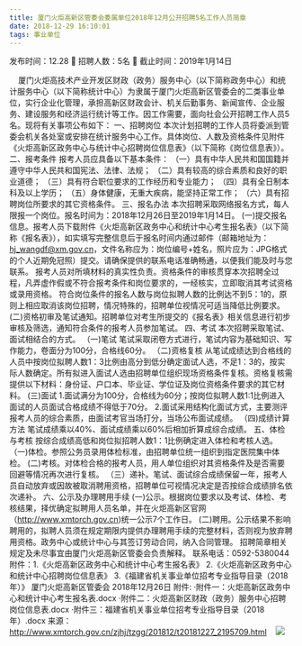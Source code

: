 ```yaml
---
title: 厦门火炬高新区管委会委属单位2018年12月公开招聘5名工作人员简章
date: 2018-12-29 16:10:01
tags: 事业单位
---
```

发布时间：12.28   🌟   招聘人数：5名   🌈   截止时间：2019年1月14日
<!-- more -->

 
 
厦门火炬高技术产业开发区财政（政务）服务中心（以下简称政务中心）和统计服务中心（以下简称统计中心）为隶属于厦门火炬高新区管委会的二类事业单位，实行企业化管理，承担高新区财政会计、机关后勤事务、新闻宣传、企业服务、建设服务和经济运行统计等工作。因工作需要，面向社会公开招聘工作人员5名。现将有关事项公布如下：
一、招聘岗位
本次计划招聘的工作人员将委派到管委会机关各处室或安排在统计服务中心工作。具体岗位、人数及资格条件见附件《火炬高新区政务中心与统计中心招聘岗位信息表》（以下简称《岗位信息表》）。
二、报考条件
报考人员应具备以下基本条件：
（一）具有中华人民共和国国籍并遵守中华人民共和国宪法、法律、法规；
（二）具有较高的综合素质和良好的职业道德；
（三）具有符合职位要求的工作经历和专业能力；
（四）具有全日制本科及以上学历；
（五）身体健康，无重大疾病，能坚持正常工作；
（六）具有招聘岗位所要求的其它资格条件。
三、报名办法
本次招聘采取网络报名方式，每人限报一个岗位。报名时间为：2018年12月26日至2019年1月14日。
(一)提交报名信息。报考人员下载附件《火炬高新区政务中心和统计中心考生报名表》（以下简称《报名表》），如实填写完整信息后于报名时间内通过邮件（邮箱地址为：hj_wangdf@xm.gov.cn，文件名称应为：岗位编号+姓名，照片应为：JPG格式的个人近期免冠照）提交。请确保提供的联系电话准确畅通，以便我们能及时与您联系。
报考人员对所填材料的真实性负责。资格条件的审核贯穿本次招聘全过程，凡弄虚作假或不符合报考条件和岗位要求的，一经核实，立即取消其考试资格或录用资格。
符合岗位条件的报名人数与岗位拟聘人数的比例达不到5：1的，原则上相应取消该岗位招聘，情况特殊的，招聘单位视情况可适当降低比例要求。
(二)资格初审及笔试通知。招聘单位对考生所提交的《报名表》相关信息进行初步审核及筛选，通知符合条件的报考人员参加笔试。
四、考试
本次招聘采取笔试、面试相结合的方式。
（一)笔试
笔试采取闭卷方式进行，笔试内容为基础知识、写作能力，卷面分为100分，合格线60分。
（二)资格复核
从笔试成绩达到合格线的人员中按岗位拟聘人数1：3比例由高分到低分确定面试人选，不足1：3的，按实际人数确定。所有拟进入面试人选由招聘单位组织现场资格条件复核。资格复核需提供以下材料：身份证、户口本、毕业证、学位证及岗位资格条件要求的其它材料。
(三)面试
1.面试满分为100分，合格线为60分；按岗位拟聘人数1:1比例进入面试的人员面试合格成绩不得低于70分。
2.面试采用结构化面试方式，主要测评报考人员的综合素质，由面试考官当场打分，当场公布面试成绩。
（四)成绩计算方法
笔试成绩乘以40%、面试成绩乘以60%后相加折算成综合成绩。
五、体检与考核
按综合成绩高低和岗位拟招聘人数1：1比例确定进入体检和考核人选。
（一)体检。参照公务员录用体检标准，由招聘单位统一组织到指定医院集中体检。
(二)考核。对体检合格的报考人员，用人单位组织对其资格条件及是否需要回避等情况再次进行复核。
（三）递补。笔试、面试综合成绩保留一年，报考人员自动放弃或因故被取消聘用资格，招聘单位可视情况决定是否按综合成绩排名依次递补。
六、公示及办理聘用手续
(一)公示。根据岗位要求以及考试、体检、考核结果，择优确定拟聘用人员名单，并在火炬高新区官网（http://www.xmtorch.gov.cn)统一公示7个工作日。
(二)聘用。公示结果不影响聘用的，拟聘人员须在规定期限内提供办理聘用手续的完整材料，否则视为放弃聘用资格。政务中心或统计中心与其签订劳动合同，纳入合同管理。
招聘简章相关规定及未尽事宜由厦门火炬高新区管委会负责解释。
联系电话：0592-5380044
附件：1.《火炬高新区政务中心和统计中心考生报名表》
2.《火炬高新区政务中心和统计中心招聘岗位信息表》
3.《福建省机关事业单位招考专业指导目录（2018年）》
厦门火炬高新区管委会
2018年12月26日
附件:
·附件一：火炬高新区政务中心和统计中心考生报名表.docx
·附件二：火炬高新区财政（政务）服务中心招聘岗位信息表.docx
·附件三：福建省机关事业单位招考专业指导目录（2018年）.docx
来源：
http://www.xmtorch.gov.cn/zjhj/tzgg/201812/t20181227_2195709.html
 
 ![](https://cdn.weiweiblog.cn/20181015134814.png)